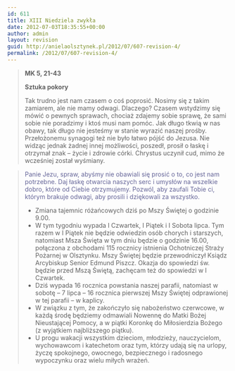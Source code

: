 ```yaml
---
id: 611
title: XIII Niedziela zwykła
date: 2012-07-03T18:35:55+00:00
author: admin
layout: revision
guid: http://anielaolsztynek.pl/2012/07/607-revision-4/
permalink: /2012/07/607-revision-4/
---
```

> **MK 5, 21-43**
> 
> **Sztuka pokory**
> 
> Tak trudno jest nam czasem o coś poprosić. Nosimy się z takim zamiarem, ale nie mamy odwagi. Dlaczego? Czasem wstydzimy się mówić o pewnych sprawach, chociaż zdajemy sobie sprawę, że sami sobie nie poradzimy i ktoś musi nam pomóc. Jak długo tkwią w nas obawy, tak długo nie jesteśmy w stanie wyrazić naszej prośby. Przełożonemu synagogi też nie było łatwo pójść do Jezusa. Nie widząc jednak żadnej innej możliwości, poszedł, prosił o łaskę i otrzymał znak &#8211; życie i zdrowie córki. Chrystus uczynił cud, mimo że wcześniej został wyśmiany.

> <span style="color: #666699;">Panie Jezu, spraw, abyśmy nie obawiali się prosić o to, co jest nam potrzebne. Daj łaskę otwarcia naszych serc i umysłów na wszelkie dobro, które od Ciebie otrzymujemy. Pozwól, aby zaufali Tobie ci, którym brakuje odwagi, aby prosili i dziękowali za wszystko.</span>
> 
>   * <span style="font-style: normal;">Zmiana tajemnic różańcowych dziś po Mszy Świętej o godzinie 9.00.</span>
>   * <span style="font-style: normal;">W tym tygodniu wypada I Czwartek, I Piątek i I Sobota lipca. Tym razem w I Piątek nie będzie odwiedzin osób chorych i starszych, natomiast Msza Święta w tym dniu będzie o godzinie 16.00, połączona z obchodami 115 rocznicy istnienia Ochotniczej Straży Pożarnej w Olsztynku. Mszy Świętej będzie przewodniczył Ksiądz Arcybiskup Senior Edmund Piszcz. Okazja do spowiedzi św. będzie przed Mszą Świętą, zachęcam też do spowiedzi w I Czwartek.</span>
>   * <span style="font-style: normal;">Dziś wypada 16 rocznica powstania naszej parafii, natomiast w sobotę &#8211; 7 lipca &#8211; 16 rocznica pierwszej Mszy Świętej odprawionej w tej parafii &#8211; w kaplicy.</span>
>   * <span style="font-style: normal;">W związku z tym, że zakończyło się nabożeństwo czerwcowe, w każdą środę będziemy odmawiali Nowennę do Matki Bożej Nieustającej Pomocy, a w piątki Koronkę do Miłosierdzia Bożego (z wyjątkiem najbliższego piątku).</span>
>   * <span style="font-style: normal;">U progu wakacji wszystkim dzieciom, młodzieży, nauczycielom, wychowawcom i katechetom oraz tym, którzy udają się na urlopy, życzę spokojnego, owocnego, bezpiecznego i radosnego wypoczynku oraz wielu miłych wrażeń.</span>

<span style="color: #666699;"><br /> </span>